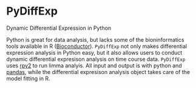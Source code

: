 # PyDiffExp
Dynamic Differential Expression in Python

Python is great for data analysis, but lacks some of the bioninformatics tools available in R ([Bioconductor](https://bioconductor.org/)). `PyDiffExp` not only makes differential expression analysis in Python easy, but it also allows users to conduct dynamic differential expresison analysis on time course data. `PyDiffExp` uses [rpy2](http://rpy2.bitbucket.org/) to run limma analyis. All input and output is with python and [pandas](http://pandas.pydata.org/), while the differential expresison analysis object takes care of the model fitting in R.
